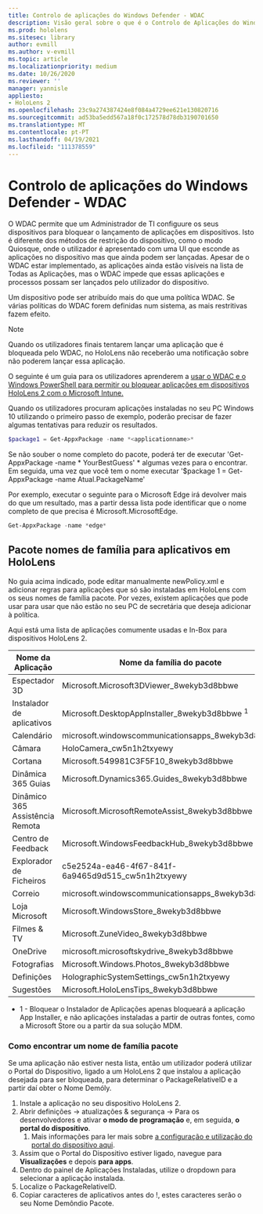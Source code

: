 ```yaml
---
title: Controlo de aplicações do Windows Defender - WDAC
description: Visão geral sobre o que é o Controlo de Aplicações do Windows Defender e como usá-lo para gerir dispositivos de realidade mista HoloLens.
ms.prod: hololens
ms.sitesec: library
author: evmill
ms.author: v-evmill
ms.topic: article
ms.localizationpriority: medium
ms.date: 10/26/2020
ms.reviewer: ''
manager: yannisle
appliesto:
- HoloLens 2
ms.openlocfilehash: 23c9a274387424e8f084a4729ee621e130820716
ms.sourcegitcommit: ad53ba5edd567a18f0c172578d78db3190701650
ms.translationtype: MT
ms.contentlocale: pt-PT
ms.lasthandoff: 04/19/2021
ms.locfileid: "111378559"
---
```

# <a name="windows-defender-application-control---wdac"></a>Controlo de aplicações do Windows Defender - WDAC

O WDAC permite que um Administrador de TI configuure os seus dispositivos para bloquear o lançamento de aplicações em dispositivos. Isto é diferente dos métodos de restrição do dispositivo, como o modo Quiosque, onde o utilizador é apresentado com uma UI que esconde as aplicações no dispositivo mas que ainda podem ser lançadas. Apesar de o WDAC estar implementado, as aplicações ainda estão visíveis na lista de Todas as Aplicações, mas o WDAC impede que essas aplicações e processos possam ser lançados pelo utilizador do dispositivo.

Um dispositivo pode ser atribuído mais do que uma política WDAC. Se várias políticas do WDAC forem definidas num sistema, as mais restritivas fazem efeito. 

> [!NOTE]
> Quando os utilizadores finais tentarem lançar uma aplicação que é bloqueada pelo WDAC, no HoloLens não receberão uma notificação sobre não poderem lançar essa aplicação.

O seguinte é um guia para os utilizadores aprenderem a [usar o WDAC e o Windows PowerShell para permitir ou bloquear aplicações em dispositivos HoloLens 2 com o Microsoft Intune.](https://docs.microsoft.com/mem/intune/configuration/custom-profile-hololens)

Quando os utilizadores procuram aplicações instaladas no seu PC Windows 10 utilizando o primeiro passo de exemplo, poderão precisar de fazer algumas tentativas para reduzir os resultados.

```powershell
$package1 = Get-AppxPackage -name *<applicationname>*
``` 

Se não souber o nome completo do pacote, poderá ter de executar 'Get-AppxPackage -name \* YourBestGuess' \* algumas vezes para o encontrar. Em seguida, uma vez que você tem o nome executar '$package 1 = Get-AppxPackage -name Atual.PackageName'

Por exemplo, executar o seguinte para o Microsoft Edge irá devolver mais do que um resultado, mas a partir dessa lista pode identificar que o nome completo de que precisa é Microsoft.MicrosoftEdge.

```powershell
Get-AppxPackage -name *edge*
``` 

## <a name="package-family-names-for-apps-on-hololens"></a>Pacote nomes de família para aplicativos em HoloLens

No guia acima indicado, pode editar manualmente newPolicy.xml e adicionar regras para aplicações que só são instaladas em HoloLens com os seus nomes de família pacote. Por vezes, existem aplicações que pode usar para usar que não estão no seu PC de secretária que deseja adicionar à política.

Aqui está uma lista de aplicações comumente usadas e In-Box para dispositivos HoloLens 2.

| Nome da Aplicação                   | Nome da família do pacote                                |
|----------------------------|----------------------------------------------------|
| Espectador 3D                  | Microsoft.Microsoft3DViewer_8wekyb3d8bbwe          |
| Instalador de aplicativos              | Microsoft.DesktopAppInstaller_8wekyb3d8bbwe <sup>1</sup>         |
| Calendário                   | microsoft.windowscommunicationsapps_8wekyb3d8bbwe  |
| Câmara                     | HoloCamera_cw5n1h2txyewy                           |
| Cortana                    | Microsoft.549981C3F5F10_8wekyb3d8bbwe              |
| Dinâmica 365 Guias        | Microsoft.Dynamics365.Guides_8wekyb3d8bbwe         |
| Dinâmico 365 Assistência Remota | Microsoft.MicrosoftRemoteAssist_8wekyb3d8bbwe      |
| Centro de Feedback               | Microsoft.WindowsFeedbackHub_8wekyb3d8bbwe         |
| Explorador de Ficheiros              | c5e2524a-ea46-4f67-841f-6a9465d9d515_cw5n1h2txyewy |
| Correio                       | microsoft.windowscommunicationsapps_8wekyb3d8bbwe  |
| Loja Microsoft            | Microsoft.WindowsStore_8wekyb3d8bbwe               |
| Filmes & TV                | Microsoft.ZuneVideo_8wekyb3d8bbwe                  |
| OneDrive                   | microsoft.microsoftskydrive_8wekyb3d8bbwe          |
| Fotografias                     | Microsoft.Windows.Photos_8wekyb3d8bbwe             |
| Definições                   | HolographicSystemSettings_cw5n1h2txyewy            |
| Sugestões                       | Microsoft.HoloLensTips_8wekyb3d8bbwe               |

- 1 - Bloquear o Instalador de Aplicações apenas bloqueará a aplicação App Installer, e não aplicações instaladas a partir de outras fontes, como a Microsoft Store ou a partir da sua solução MDM.

### <a name="how-to-find-a-package-family-name"></a>Como encontrar um nome de família pacote

Se uma aplicação não estiver nesta lista, então um utilizador poderá utilizar o Portal do Dispositivo, ligado a um HoloLens 2 que instalou a aplicação desejada para ser bloqueada, para determinar o PackageRelativeID e a partir daí obter o Nome Demóly.

1. Instale a aplicação no seu dispositivo HoloLens 2. 
1. Abrir definições -> atualizações & segurança -> Para os desenvolvedores e ativar **o modo de programação** e, em seguida, **o portal do dispositivo**. 
    1. Mais informações para ler mais sobre [a configuração e utilização do portal do dispositivo aqui](https://docs.microsoft.com/windows/mixed-reality/develop/platform-capabilities-and-apis/using-the-windows-device-portal).
1. Assim que o Portal do Dispositivo estiver ligado, navegue para **Visualizações** e depois **para apps**. 
1. Dentro do painel de Aplicações Instaladas, utilize o dropdown para selecionar a aplicação instalada. 
1. Localize o PackageRelativeID. 
1. Copiar caracteres de aplicativos antes do !, estes caracteres serão o seu Nome Demôndio Pacote.


